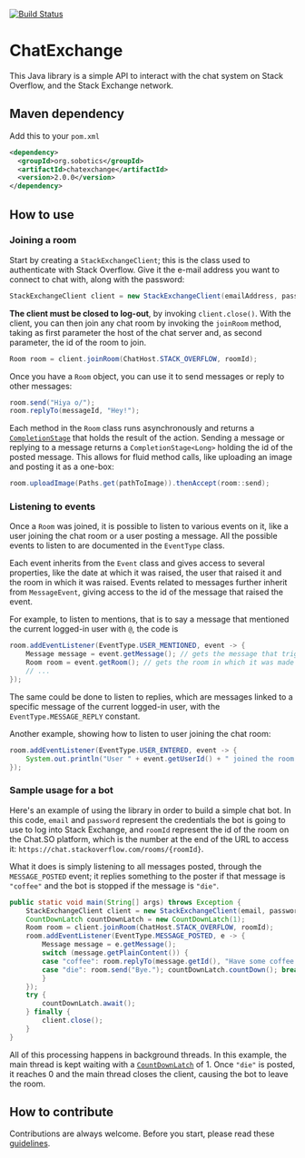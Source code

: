 [![Build Status](https://travis-ci.org/SOBotics/chatexchange.svg?branch=develop)](https://travis-ci.org/SOBotics/chatexchange)

# ChatExchange

This Java library is a simple API to interact with the chat system on Stack Overflow, and the Stack Exchange network.

## Maven dependency

Add this to your `pom.xml`

```xml
<dependency>
  <groupId>org.sobotics</groupId>
  <artifactId>chatexchange</artifactId>
  <version>2.0.0</version>
</dependency>
```

## How to use

### Joining a room

Start by creating a `StackExchangeClient`; this is the class used to authenticate with Stack Overflow. Give it the e-mail address you want to connect to chat with, along with the password:

```java
StackExchangeClient client = new StackExchangeClient(emailAddress, password);
```

**The client must be closed to log-out**, by invoking `client.close()`. With the client, you can then join any chat room by invoking the `joinRoom` method, taking as first parameter the host of the chat server and, as second parameter, the id of the room to join.

```java
Room room = client.joinRoom(ChatHost.STACK_OVERFLOW, roomId);
```

Once you have a `Room` object, you can use it to send messages or reply to other messages:

```java
room.send("Hiya o/");
room.replyTo(messageId, "Hey!");
```

Each method in the `Room` class runs asynchronously and returns a [`CompletionStage`](https://docs.oracle.com/javase/8/docs/api/java/util/concurrent/CompletionStage.html) that holds the result of the action. Sending a message or replying to a message returns a `CompletionStage<Long>` holding the id of the posted message. This allows for fluid method calls, like uploading an image and posting it as a one-box:

```java
room.uploadImage(Paths.get(pathToImage)).thenAccept(room::send);
```

### Listening to events

Once a `Room` was joined, it is possible to listen to various events on it, like a user joining the chat room or a user posting
a message. All the possible events to listen to are documented in the `EventType` class.

Each event inherits from the `Event` class and gives access to several properties, like the date at which it was raised, the user that raised it and the room in which it was raised. Events related to messages further inherit from `MessageEvent`, giving access
to the id of the message that raised the event.

For example, to listen to mentions, that is to say a message that mentioned the current logged-in user with `@`, the code is

```java
room.addEventListener(EventType.USER_MENTIONED, event -> {
	Message message = event.getMessage(); // gets the message that triggered the mention 
	Room room = event.getRoom(); // gets the room in which it was made
	// ...
});
```

The same could be done to listen to replies, which are messages linked to a specific message of the current logged-in user,
with the `EventType.MESSAGE_REPLY` constant.

Another example, showing how to listen to user joining the chat room:

```java
room.addEventListener(EventType.USER_ENTERED, event -> {
	System.out.println("User " + event.getUserId() + " joined the room " + event.getRoomId());
});
```

### Sample usage for a bot

Here's an example of using the library in order to build a simple chat bot. In this code, `email` and `password` represent
the credentials the bot is going to use to log into Stack Exchange, and `roomId` represent the id of the room on the Chat.SO
platform, which is the number at the end of the URL to access it: `https://chat.stackoverflow.com/rooms/{roomId}`.

What it does is simply listening to all messages posted, through the `MESSAGE_POSTED` event; it replies something to the poster if that message is `"coffee"` and the bot is stopped if the message is `"die"`.

```java
public static void main(String[] args) throws Exception {
    StackExchangeClient client = new StackExchangeClient(email, password);
    CountDownLatch countDownLatch = new CountDownLatch(1);
    Room room = client.joinRoom(ChatHost.STACK_OVERFLOW, roomId);
    room.addEventListener(EventType.MESSAGE_POSTED, e -> {
    	Message message = e.getMessage();
        switch (message.getPlainContent()) {
        case "coffee": room.replyTo(message.getId(), "Have some coffee!"); break;
        case "die": room.send("Bye."); countDownLatch.countDown(); break;
        }
    });
    try {
        countDownLatch.await();
    } finally {
        client.close();
    }
}
```

All of this processing happens in background threads. In this example, the main thread is kept waiting with a [`CountDownLatch`](https://docs.oracle.com/javase/8/docs/api/java/util/concurrent/CountDownLatch.html) of 1. Once `"die"` is posted, it reaches 0 and the main thread closes the client, causing the bot to leave the room. 


## How to contribute

Contributions are always welcome. Before you start, please read these [guidelines](CONTRIBUTE.md).
